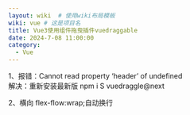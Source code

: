 ```yaml
---
layout: wiki  # 使用wiki布局模板
wiki: vue # 这是项目名
title: Vue3使用组件拖曳插件vuedraggable
date: 2024-7-08 11:00:00
category:
  - Vue
---
```


1、报错：Cannot read property ‘header’ of undefined   
解决：重新安装最新版 npm i S vuedraggle@next   

2、横向 flex-flow:wrap;自动换行